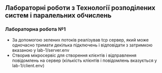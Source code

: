 ## Лабораторні роботи з Технології розподілених систем і паралельних обчислень
### Лабораторна робота №1
* За допомогою зелених потоків реалізував tcp сервер, який може одночасно тримати декілька підключень 
і відповідати з затримкою вказаною у lab-1/server.env 
* Створив мікросервіс для створення клієнтів і відправлення повідомлень на сервер 
(кількість клієнтів і повідомлень вказується у lab-1/client.env)
